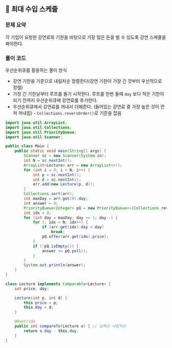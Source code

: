 ## 🌱 최대 수입 스케줄

### 문제 요약

각 기업이 요청한 강연료와 기한을 바탕으로 가장 많은 돈을 벌 수 있도록 강연 스케줄을 짜야한다.

### 풀이 코드

우선순위큐를 활용하는 풀이 방식

- 강연 기한을 기준으로 내림차순 정렬한다(강연 기한이 가장 긴 것부터 우선적으로 정렬)
- 가장 긴 기한날부터 루프를 돌기 시작한다. 루프를 한번 돌때 `day` 보다 적은 기한이 되기 전까지 우선순위큐에 강연료를 추가한다.
- 우선순위큐에서 강연료를 꺼내서 더해준다. (들어있는 강연료 중 가장 높은 것이 먼저 꺼내짐) - `Collections.reversOrder()`로 기준을 잡음

```java
import java.util.ArrayList;
import java.util.Collections;
import java.util.PriorityQueue;
import java.util.Scanner;

public class Main {
	public static void main(String[] args) {
		Scanner sc = new Scanner(System.in);
		int N = sc.nextInt();
		ArrayList<Lecture> arr = new ArrayList<>();
		for (int i = 0; i < N; i++) {
			int p = sc.nextInt();
			int d = sc.nextInt();
			arr.add(new Lecture(p, d));
		}
		Collections.sort(arr);
		int maxDay = arr.get(0).day;
		int answer = 0;
		PriorityQueue<Integer> pQ = new PriorityQueue<>(Collections.reverseOrder()); // 우선순위를 가장 큰숫자부터 꺼내는 것으로
		int idx = 0;
		for (int day = maxDay; day >= 1; day--) {
			for (; idx < N; idx++) {
				if (arr.get(idx).day < day)
					break;
				pQ.offer(arr.get(idx).price);
			}
			if (!pQ.isEmpty()) {
				answer += pQ.poll();
			}
		}
		System.out.println(answer);
	}
}

class Lecture implements Comparable<Lecture> {
	int price, day;

	Lecture(int p, int d) {
		this.price = p;
		this.day = d;
	}

	@Override
	public int compareTo(Lecture o) { // 날짜순 내림차순
		return o.day - this.day;
	}
}
```
